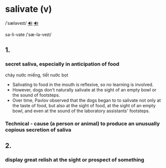 # salivate (v)

/ˈsæləveɪt/ [🔊](https://www.oxfordlearnersdictionaries.com/media/english/uk_pron/s/sal/saliv/salivate__gb_1.mp3) [🔊](https://www.oxfordlearnersdictionaries.com/media/english/us_pron/s/sal/saliv/salivate__us_1.mp3)

sa-li-vate /ˈsæ-lə-veɪt/

## 1.

### secret saliva, especially in anticipation of food

chảy nước miếng, tiết nước bọt

- Salivating to food in the mouth is reflexive, so no learning is involved.
- However, dogs don't naturally salivate at the sight of an empty bowl or the sound of footsteps.
- Over time, Pavlov observed that the dogs began to to salivate not only at the taste of food, but also at the sight of food, at the sight of an empty bowl, and even at the sound of the laboratory assistants' footsteps.

### Technical - cause (a person or animal) to produce an unusually copious secretion of saliva

## 2.

### display great relish at the sight or prospect of something